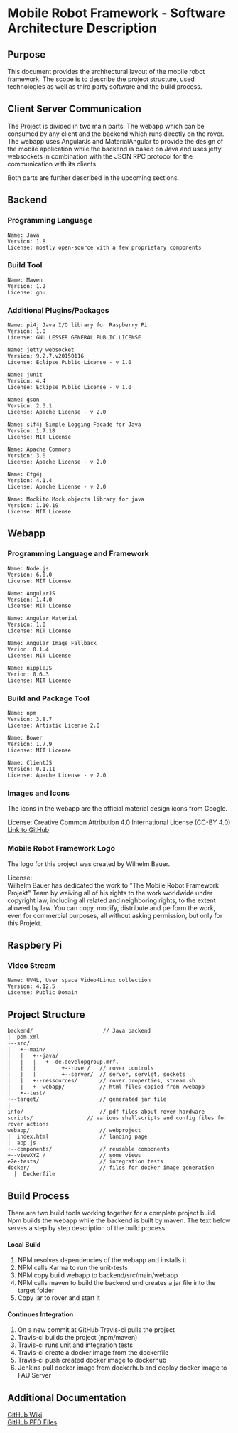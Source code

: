 # Mobile Robot Framework - Software Architecture Description

## Purpose

This document provides the architectural layout of the mobile robot framework. The scope is to describe the project structure, used technologies as well as third party software and the build process.

## Client Server Communication
The Project is divided in two main parts. The webapp which can be consumed by any client and the backend which runs directly on the rover.    
The webapp uses AngularJs and MaterialAngular to provide the design of the mobile application while the backend is based on Java and uses jetty websockets in combination with the JSON RPC protocol for the  communication with its clients.

Both parts are further described in the upcoming sections. 

## Backend

### Programming Language
``` 
Name: Java  
Version: 1.8 
License: mostly open-source with a few proprietary components
```

### Build Tool
``` 
Name: Maven
Version: 1.2
License: gnu
``` 

### Additional Plugins/Packages
``` 
Name: pi4j Java I/O library for Raspberry Pi
Version: 1.0 
License: GNU LESSER GENERAL PUBLIC LICENSE   
``` 
``` 
Name: jetty websocket
Version: 9.2.7.v20150116
License: Eclipse Public License - v 1.0 
``` 
``` 
Name: junit
Version: 4.4 
License: Eclipse Public License - v 1.0 
``` 
``` 
Name: gson
Version: 2.3.1 
License: Apache License - v 2.0
``` 
``` 
Name: slf4j Simple Logging Facade for Java
Version: 1.7.18 
License: MIT License
``` 
``` 
Name: Apache Commons
Version: 3.0  
License: Apache License - v 2.0
``` 
``` 
Name: Cfg4j
Version: 4.1.4 
License: Apache License - v 2.0
``` 
``` 
Name: Mockito Mock objects library for java 
Version: 1.10.19 
License: MIT License
``` 


## Webapp

### Programming Language and Framework
``` 
Name: Node.js 
Version: 6.0.0
License: MIT License
``` 
``` 
Name: AngularJS
Version: 1.4.0
License: MIT License
``` 
``` 
Name: Angular Material
Version: 1.0
License: MIT License
``` 
``` 
Name: Angular Image Fallback
Verion: 0.1.4
License: MIT License
``` 
``` 
Name: nippleJS
Verion: 0.6.3
License: MIT License
``` 

### Build and Package Tool
``` 
Name: npm
Version: 3.8.7
License: Artistic License 2.0
``` 
``` 
Name: Bower 
Version: 1.7.9
License: MIT License
```
```
Name: ClientJS 
Version: 0.1.11
License: Apache License - v 2.0
``` 

### Images and Icons
The icons in the webapp are the official material design icons from Google.

License: Creative Common Attribution 4.0 International License (CC-BY 4.0)  
[Link to GitHub](https://github.com/google/material-design-icons/)

### Mobile Robot Framework Logo
The logo for this project was created by Wilhelm Bauer.

License:  
Wilhelm Bauer has dedicated the work to "The Mobile Robot Framework Projekt" Team by waiving all of his rights to the work worldwide under copyright law, including all related and neighboring rights, to the extent allowed by law. You can copy, modify, distribute and perform the work, even for commercial purposes, all without asking permission, but only for this Projekt.

## Raspbery Pi

### Video Stream

```
Name: UV4L, User space Video4Linux collection
Version: 4.12.5
License: Public Domain
```

## Project Structure
```
backend/                      // Java backend 
|  pom.xml                
+--src/  
|   +--main/  
|   |   +--java/  
|   |   |   +--de.developgroup.mrf.  
|   |   |        +--rover/   // rover controls
|   |   |        +--server/  // server, servlet, sockets
|   |   +--ressources/       // rover.properties, stream.sh
|   |   +--webapp/           // html files copied from /webapp
|   +--test/  
+--target/	                 // generated jar file  
|  
info/                        // pdf files about rover hardware
scripts/		         // various shellscripts and config files for rover actions
webapp/                      // webproject
|  index.html                // landing page
|  app.js
+--components/               // reusable components
+--viewXYZ /                 // some views
e2e-tests/                   // integration tests
docker/                      // files for docker image generation
  |  Dockerfile  
```
## Build Process
There are two build tools working together for a complete project build. Npm builds the webapp while the backend is built by maven.
The text below serves a step by step description of the build process:

#### Local Build    
1. NPM resolves dependencies of the webapp and installs it     
2. NPM calls Karma to run the unit-tests     
2. NPM copy build webapp to backend/src/main/webapp    
3. NPM calls maven to build the backend und creates a jar file into the target folder      
4. Copy jar to rover and start it   

#### Continues Integration     
1. On a new commit at GitHub Travis-ci pulls the project   
2. Travis-ci builds the project (npm/maven)    
3. Travis-ci runs unit and integration tests    
4. Travis-ci create a docker image from the dockerfile     
5. Travis-ci push created docker image to dockerhub     
6. Jenkins pull docker image from dockerhub and deploy docker image to FAU Server     

## Additional Documentation
[GitHub Wiki](https://github.com/weiss19ja/amos-ss16-proj2/wiki)     
[GitHub PFD Files](https://github.com/weiss19ja/amos-ss16-proj2/tree/master/info)    
